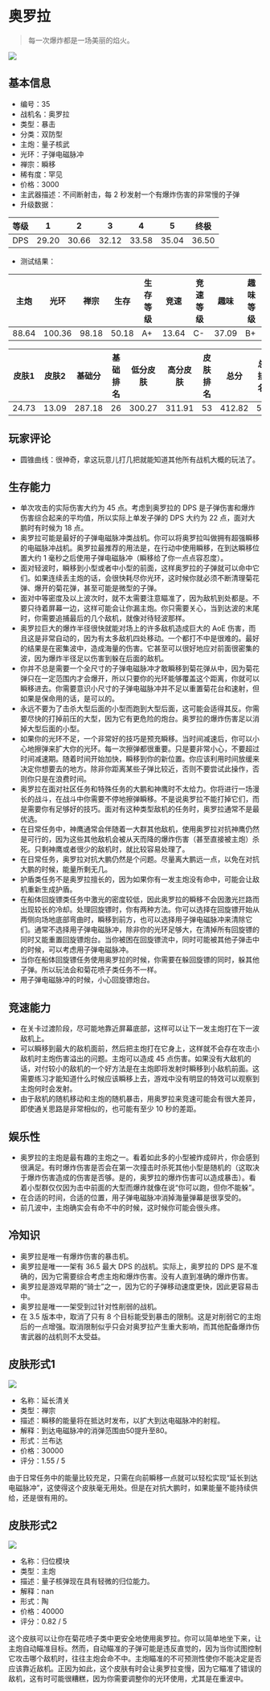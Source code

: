 # 奥罗拉

> 每一次爆炸都是一场美丽的焰火。

<img src="/ships/ship_35.png" style={{zoom:1}}/>

## 基本信息

- 编号：35
- 战机名：奥罗拉
- 类型：暴击
- 分类：双防型
- 主炮：量子核武
- 光环：子弹电磁脉冲
- 禅宗：瞬移
- 稀有度：罕见
- 价格：3000
- 主武器描述：不间断射击，每 2 秒发射一个有爆炸伤害的非常慢的子弹
- 升级数据：

| 等级 | 1 | 2 | 3 | 4 | 5 | 终极 |
|--|--|--|--|--|--|--|
| DPS | 29.20 | 30.66 | 32.12 | 33.58 | 35.04 | 36.50 |

- 测试结果：

| 主炮 | 光环 | 禅宗 | 生存 | 生存等级 | 竞速 | 竞速等级 | 趣味 | 趣味等级 |
|--|--|--|--|--|--|--|--|--|
| 88.64 | 100.36 | 98.18 | 50.18 | A+ | 13.64 | C- | 37.09 | B+ |

| 皮肤1 | 皮肤2 | 基础分 | 基础排名 | 低分皮肤 | 高分皮肤 | 皮肤排名 | 总分 | 总排名 |
|--|--|--|--|--|--|--|--|--|
| 24.73 | 13.09 | 287.18 | 26 | 300.27 | 311.91 | 53 | 412.82 | 53 |

## 玩家评论

- 圆锥曲线：很神奇，拿这玩意儿打几把就能知道其他所有战机大概的玩法了。

## 生存能力

- 单次攻击的实际伤害大约为 45 点。考虑到奥罗拉的 DPS 是子弹伤害和爆炸伤害综合起来的平均值，所以实际上单发子弹的 DPS 大约为 22 点，面对大鹏时有时候为 18 点。
- 奥罗拉可能是最好的子弹电磁脉冲类战机。你可以将奥罗拉叫做拥有超强瞬移的电磁脉冲战机。奥罗拉最推荐的用法是，在行动中使用瞬移，在到达瞬移位置大约 1 毫秒之后使用子弹电磁脉冲（瞬移给了你一点点容忍度）。
- 面对轻波时，瞬移到小型或者中小型的前面，这样奥罗拉的子弹就可以命中它们。如果连续丢主炮的话，会很快耗尽你光环，这时候你就必须不断清理菊花弹、爆开的菊花弹，甚至可能是微型的子弹。
- 面对中等密度及以上波次时，就不太需要注意瞄准了，因为敌机到处都是。不要只待着屏幕一边，这样可能会让你漏主炮。你只需要关心，当到达波的末尾时，你需要追捕最后的几个敌机，就像对待轻波那样。
- 奥罗拉巨大的爆炸半径很快就能对场上的许多敌机造成巨大的 AoE 伤害，而且这是非常自动的，因为有太多敌机四处移动。一个都打不中是很难的。最好的结果是在密集波中，造成海量的伤害。它甚至可以很好地应对前面很密集的波，因为爆炸半径足以伤害到躲在后面的敌机。
- 你并不总是需要一个全尺寸的子弹电磁脉冲才敢瞬移到菊花弹从中，因为菊花弹只在一定范围内才会爆开，所以只要你的光环能够覆盖这个距离，你就可以瞬移进去。你需要意识小尺寸的子弹电磁脉冲并不足以重置菊花台和速射，但如果是保命用的话，是可以的。
- 永远不要为了击杀大型后面的小型而跑到大型后面，这可能会适得其反。你需要尽快的打掉前压的大型，因为它有更危险的炮台。奥罗拉的爆炸伤害足以消掉大型后面的小型。
- 如果你的光环不足，一个非常好的技巧是预充瞬移。当时间减速后，你可以小心地擦弹来扩大你的光环。每一次擦弹都很重要。只是要非常小心，不要超过时间减速期。随着时间开始加快，瞬移到你的新位置。你应该利用时间放缓来决定你想要去的地方。除非你距离某些子弹比较近，否则不要尝试此操作，否则你只是在浪费时间。
- 奥罗拉在面对社区任务和特殊任务的大鹏和神鹰时不太给力。你将进行一场漫长的战斗，在战斗中你需要不停地擦弹瞬移。不是说奥罗拉不能打掉它们，而是需要你有足够好的技巧。面对有这种类型敌机的任务时，奥罗拉通常不是最优选。
- 在日常任务中，神鹰通常会伴随着一大群其他敌机，使用奥罗拉对抗神鹰仍然是可行的，因为这些其他敌机会被从天而降的爆炸伤害（甚至直接被主炮）杀死。只剩神鹰或者很少的敌机时，就比较容易处理了。
- 在日常任务，奥罗拉对抗大鹏仍然是个问题。尽量离大鹏远一点，以免在对抗大鹏的时候，能量所剩无几。
- 护盾类任务不是奥罗拉擅长的，因为如果你有一发主炮没有命中，可能会让敌机重新生成护盾。
- 在船体回旋镖类任务中激光的密度较低，因此奥罗拉的瞬移不会因激光拦路而出现较长的冷却。处理回旋镖时，你有两种方法。你可以选择在回旋镖开始从两侧向场地底部弯曲时，瞬移到前方，也可以选择用子弹电磁脉冲来清除它们。通常不选择用子弹电磁脉冲，除非你的光环足够大，在清掉所有回旋镖的同时又能重置回旋镖炮台。当你被困在回旋镖流中，同时可能被其他子弹击中的时候，可以考虑用子弹电磁脉冲。
- 当你在船体回旋镖任务使用奥罗拉的时候，你需要在躲回旋镖的同时，躲其他子弹。所以玩法会和菊花喷子类任务不一样。
- 用子弹电磁脉冲的时候，小心回旋镖炮台。

## 竞速能力

- 在关卡过渡阶段，尽可能地靠近屏幕底部，这样可以让下一发主炮打在下一波敌机上。
- 可以瞬移到最大的敌机面前，然后把主炮打在它身上，这样就不会存在攻击小敌机时主炮伤害溢出的问题。主炮可以造成 45 点伤害。如果没有大敌机的话，对付较小的敌机的一个好方法是在主炮即将发射时瞬移到小敌机前面。这需要练习才能知道什么时候应该瞬移上去，游戏中没有明显的特效可以观察到主炮何时会发射。
- 由于敌机的随机移动和主炮的随机暴击，用奥罗拉来竞速可能会有很大差异，即使通关思路是非常相似的，也可能有至少 10 秒的差距。

## 娱乐性

- 奥罗拉的主炮是最有趣的主炮之一。看着如此多的小型被炸成碎片，你会感到很满足。有时爆炸伤害是否会在第一次撞击时杀死其他小型是随机的（这取决于爆炸伤害造成的伤害是否够。是的，奥罗拉的爆炸伤害可以造成暴击）。看着小型群仅仅因为击中前面的大型而爆炸就像在说“你可以跑，但你不能躲”。
- 在合适的时间，合适的位置，用子弹电磁脉冲消掉海量弹幕是很享受的。
- 前几波中，主炮确实会有命不中的时候，这时候你可能会很头疼。

## 冷知识

- 奥罗拉是唯一有爆炸伤害的暴击机。
- 奥罗拉是唯一一架有 36.5 最大 DPS 的战机。实际上，奥罗拉的 DPS 是不准确的，因为它需要综合考虑主炮和爆炸伤害。没有人直到准确的爆炸伤害。
- 奥罗拉是游戏早期的“骑士”之一，因为它的子弹移动速度更快，因此更容易击中。
- 奥罗拉是唯一一架受到过针对性削弱的战机。
- 在 3.5 版本中，取消了只有 8 个目标能受到暴击的限制。这是对削弱它的主炮后的一点增强。取消限制似乎只会对奥罗拉产生重大影响，而其他配备爆炸伤害武器的战机则不太受益。

## 皮肤形式1

<img src="/ships/ship_35_apex_1.png" style={{zoom:1}}/>

- 名称：延长清关
- 类型：禅宗
- 描述：瞬移的能量将在抵达时发布，以扩大到达电磁脉冲的射程。
- 解释：到达电磁脉冲的消弹范围由50提升至80。
- 形式：兰布达
- 价格：30000
- 评分：1.55 / 5

由于日常任务中的能量比较充足，只需在向前瞬移一点就可以轻松实现“延长到达电磁脉冲”，这使得这个皮肤毫无用处。但是在对抗大鹏时，如果能量不能持续供给，还是很有用的。

## 皮肤形式2

<img src="/ships/ship_35_apex_2.png" style={{zoom:1}}/>

- 名称：归位模块
- 类型：主炮
- 描述：量子核弹现在具有轻微的归位能力。
- 解释：nan
- 形式：陶
- 价格：40000
- 评分：0.82 / 5

这个皮肤可以让你在菊花喷子类中更安全地使用奥罗拉。你可以简单地坐下来，让主炮自动瞄准目标。然而，自动瞄准的子弹可能是违反直觉的，因为当你试图控制它攻击哪个敌机时，往往主炮会命不中。主炮瞄准的不可预测性使你不能决定是否应该靠近敌机。正因为如此，这个皮肤有时会让奥罗拉变慢，因为它瞄准了错误的敌机，这有时可能很糟糕，因为你需要调整你的光环使用，尤其是在重波中。
